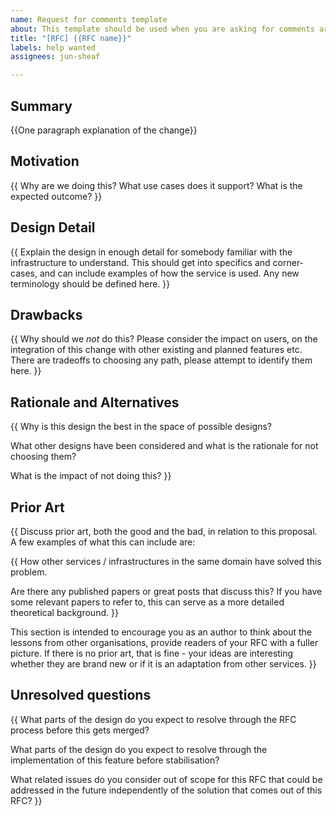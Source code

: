 ```yaml
---
name: Request for comments template
about: This template should be used when you are asking for comments around the community.
title: "[RFC] {{RFC name}}"
labels: help wanted
assignees: jun-sheaf

---
```


## Summary

{{One paragraph explanation of the change}}

## Motivation

{{
Why are we doing this? What use cases does it support? What is the expected
outcome?
}}

## Design Detail

{{
 Explain the design in enough detail for somebody familiar with the
infrastructure to understand. This should get into specifics and corner-cases,
and can include examples of how the service is used. Any new terminology should
be defined here.
}}

## Drawbacks

{{
 Why should we *not* do this? Please consider the impact on users, on the
integration of this change with other existing and planned features etc. There
are tradeoffs to choosing any path, please attempt to identify them here.
}}

## Rationale and Alternatives

{{
 Why is this design the best in the space of possible designs?

 What other designs have been considered and what is the rationale for not
 choosing them?

 What is the impact of not doing this?
}}

## Prior Art

{{
 Discuss prior art, both the good and the bad, in relation to this proposal. A
 few examples of what this can include are:

 {{
  How other services / infrastructures in the same domain have solved this
  problem.

  Are there any published papers or great posts that discuss this? If you have
  some relevant papers to refer to, this can serve as a more detailed
  theoretical background.
 }}

 This section is intended to encourage you as an author to think about the
 lessons from other organisations, provide readers of your RFC with a fuller
 picture. If there is no prior art, that is fine - your ideas are interesting
 whether they are brand new or if it is an adaptation from other services.
}}

## Unresolved questions

{{
 What parts of the design do you expect to resolve through the RFC process
 before this gets merged?

 What parts of the design do you expect to resolve through the implementation of
 this feature before stabilisation?

 What related issues do you consider out of scope for this RFC that could be
 addressed in the future independently of the solution that comes out of this
 RFC?
}}
